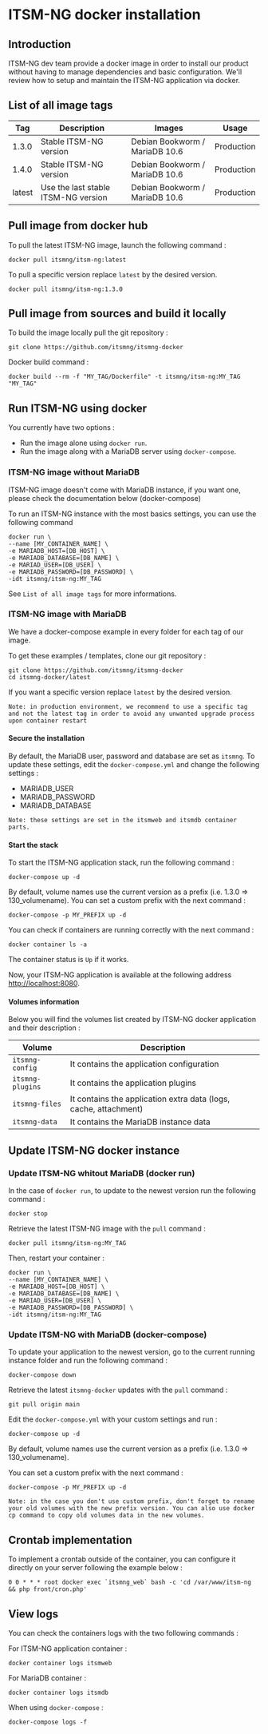 # ITSM-NG docker installation

## Introduction

ITSM-NG dev team provide a docker image in order to install our product without having to manage dependencies and basic configuration.
We'll review how to setup and maintain the ITSM-NG application via docker.

## List of all image tags

| Tag    | Description                         | Images                         | Usage      |
|--------|-------------------------------------|--------------------------------|------------|
| 1.3.0  | Stable ITSM-NG version              | Debian Bookworm / MariaDB 10.6 | Production |
| 1.4.0  | Stable ITSM-NG version              | Debian Bookworm / MariaDB 10.6 | Production |
| latest | Use the last stable ITSM-NG version | Debian Bookworm / MariaDB 10.6 | Production |

## Pull image from docker hub

To pull the latest ITSM-NG image, launch the following command :

    docker pull itsmng/itsm-ng:latest

To pull a specific version replace `latest` by the desired version.

    docker pull itsmng/itsm-ng:1.3.0

## Pull image from sources and build it locally

To build the image locally pull the git repository :

    git clone https://github.com/itsmng/itsmng-docker

Docker build command :

    docker build --rm -f "MY_TAG/Dockerfile" -t itsmng/itsm-ng:MY_TAG "MY_TAG"

## Run ITSM-NG using docker

You currently have two options : 

* Run the image alone using `docker run`.
* Run the image along with a MariaDB server using `docker-compose`.

### ITSM-NG image without MariaDB

ITSM-NG image doesn't come with MariaDB instance, if you want one, please check the documentation below (docker-compose)

To run an ITSM-NG instance with the most basics settings, you can use the following command 

    docker run \
    --name [MY_CONTAINER_NAME] \
    -e MARIADB_HOST=[DB_HOST] \
    -e MARIADB_DATABASE=[DB_NAME] \
    -e MARIAD_USER=[DB_USER] \
    -e MARIADB_PASSWORD=[DB_PASSWORD] \
    -idt itsmng/itsm-ng:MY_TAG

See `List of all image tags` for more informations.

### ITSM-NG image with MariaDB

We have a docker-compose example in every folder for each tag of our image.

To get these examples / templates, clone our git repository :

    git clone https://github.com/itsmng/itsmng-docker
    cd itsmng-docker/latest

If you want a specific version replace `latest` by the desired version.

`Note: in production environment, we recommend to use a specific tag and not the latest tag in order to avoid any unwanted upgrade process upon container restart`

#### Secure the installation

By default, the MariaDB user, password and database are set as `itsmng`.
To update these settings, edit the `docker-compose.yml` and change the following settings :

* MARIADB_USER
* MARIADB_PASSWORD
* MARIADB_DATABASE

`Note: these settings are set in the itsmweb and itsmdb container parts.`

#### Start the stack

To start the ITSM-NG application stack, run the following command :

    docker-compose up -d

By default, volume names use the current version as a prefix (i.e. 1.3.0 => 130_volumename). You can set a custom prefix with the next command :

    docker-compose -p MY_PREFIX up -d

You can check if containers are running correctly with the next command :

    docker container ls -a

The container status is `Up` if it works.

Now, your ITSM-NG application is available at the following address [http://localhost:8080](http://localhost:8080).

#### Volumes information

Below you will find the volumes list created by ITSM-NG docker application and their description :

| Volume           | Description                                                      |
|------------------|------------------------------------------------------------------|
| `itsmng-config`  | It contains the application configuration                        |
| `itsmng-plugins` | It contains the application plugins                              |
| `itsmng-files`   | It contains the application extra data (logs, cache, attachment) |
| `itsmng-data`    | It contains the MariaDB instance data                            |

## Update ITSM-NG docker instance

### Update ITSM-NG whitout MariaDB (docker run)

In the case of `docker run`, to update to the newest version run the following command :

    docker stop

Retrieve the latest ITSM-NG image with the `pull` command :

    docker pull itsmng/itsm-ng:MY_TAG

Then, restart your container :

    docker run \
    --name [MY_CONTAINER_NAME] \
    -e MARIADB_HOST=[DB_HOST] \
    -e MARIADB_DATABASE=[DB_NAME] \
    -e MARIAD_USER=[DB_USER] \
    -e MARIADB_PASSWORD=[DB_PASSWORD] \
    -idt itsmng/itsm-ng:MY_TAG

### Update ITSM-NG with MariaDB (docker-compose)

To update your application to the newest version, go to the current running instance folder and run the following command :

    docker-compose down

Retrieve the latest `itsmng-docker` updates with the `pull` command :

    git pull origin main

Edit the `docker-compose.yml` with your custom settings and run :

    docker-compose up -d

By default, volume names use the current version as a prefix (i.e. 1.3.0 => 130_volumename). 

You can set a custom prefix with the next command :

    docker-compose -p MY_PREFIX up -d

`Note: in the case you don't use custom prefix, don't forget to rename your old volumes with the new prefix version. You can also use docker cp command to copy old volumes data in the new volumes.`

## Crontab implementation

To implement a crontab outside of the container, you can configure it directly on your server following the example below :

    0 0 * * * root docker exec `itsmng_web` bash -c 'cd /var/www/itsm-ng && php front/cron.php'

## View logs

You can check the containers logs with the two following commands :

For ITSM-NG application container :

    docker container logs itsmweb

For MariaDB container :

    docker container logs itsmdb

When using `docker-compose` : 

    docker-compose logs -f 

